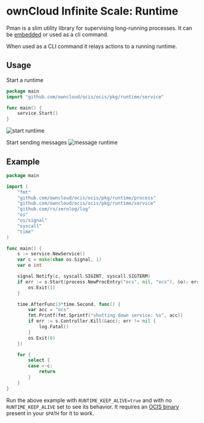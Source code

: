 # ownCloud Infinite Scale: Runtime

Pman is a slim utility library for supervising long-running processes. It can be [embedded](https://github.com/owncloud/OCIS/blob/ea2a2b328e7261ed72e65adf48359c0a44e14b40/OCIS/pkg/runtime/runtime.go#L84) or used as a cli command.

When used as a CLI command it relays actions to a running runtime.

## Usage

Start a runtime

```go
package main
import "github.com/owncloud/ocis/ocis/pkg/runtime/service"

func main() {
    service.Start()
}
```
![start runtime](https://imgur.com/F67hgQk.gif)

Start sending messages
![message runtime](https://imgur.com/O71RlsJ.gif)

## Example

```go
package main

import (
	"fmt"
	"github.com/owncloud/ocis/ocis/pkg/runtime/process"
	"github.com/owncloud/ocis/ocis/pkg/runtime/service"
	"github.com/rs/zerolog/log"
	"os"
	"os/signal"
	"syscall"
	"time"
)

func main() {
	s := service.NewService()
	var c = make(chan os.Signal, 1)
	var o int

	signal.Notify(c, syscall.SIGINT, syscall.SIGTERM)
	if err := s.Start(process.NewProcEntry("ocs", nil, "ocs"), &o); err != nil {
		os.Exit(1)
	}

	time.AfterFunc(3*time.Second, func() {
		var acc = "ocs"
		fmt.Printf(fmt.Sprintf("shutting down service: %s", acc))
		if err := s.Controller.Kill(&acc); err != nil {
			log.Fatal()
		}
		os.Exit(0)
	})

	for {
		select {
		case <-c:
			return
		}
	}
}
```

Run the above example with `RUNTIME_KEEP_ALIVE=true` and with no `RUNTIME_KEEP_ALIVE` set to see its behavior. It requires an [OCIS binary](https://github.com/owncloud/ocis/releases) present in your `$PATH` for it to work.
